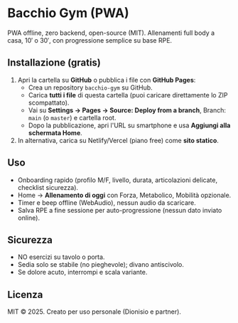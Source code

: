 # Bacchio Gym (PWA)
PWA offline, zero backend, open-source (MIT). Allenamenti full body a casa, 10′ o 30′, con progressione semplice su base RPE.

## Installazione (gratis)
1. Apri la cartella su **GitHub** o pubblica i file con **GitHub Pages**:
   - Crea un repository `bacchio-gym` su GitHub.
   - Carica **tutti i file** di questa cartella (puoi caricare direttamente lo ZIP scompattato).
   - Vai su **Settings → Pages → Source: Deploy from a branch**, Branch: `main` (o `master`) e cartella root.
   - Dopo la pubblicazione, apri l'URL su smartphone e usa **Aggiungi alla schermata Home**.
2. In alternativa, carica su Netlify/Vercel (piano free) come **sito statico**.

## Uso
- Onboarding rapido (profilo M/F, livello, durata, articolazioni delicate, checklist sicurezza).
- Home → **Allenamento di oggi** con Forza, Metabolico, Mobilità opzionale.
- Timer e beep offline (WebAudio), nessun audio da scaricare.
- Salva RPE a fine sessione per auto-progressione (nessun dato inviato online).

## Sicurezza
- NO esercizi su tavolo o porta.
- Sedia solo se stabile (no pieghevole); divano antiscivolo.
- Se dolore acuto, interrompi e scala variante.

## Licenza
MIT © 2025. Creato per uso personale (Dionisio e partner).

